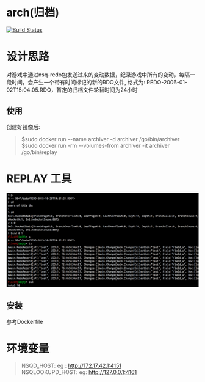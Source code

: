 # arch(归档)
[![Build Status](https://travis-ci.org/gonet2/archiver.svg?branch=master)](https://travis-ci.org/gonet2/archiver)

# 设计思路
对游戏中通过nsq-redo包发送过来的变动数据，纪录游戏中所有的变动，每隔一段时间，会产生一个带有时间标记的新的RDO文件, 格式为: REDO-2006-01-02T15:04:05.RDO，暂定的归档文件轮替时间为24小时

## 使用
创建好镜像后:           
> $sudo docker run --name archiver -d archiver /go/bin/archiver                
> $sudo docker run -rm --volumes-from archiver -it archiver /go/bin/replay      

# REPLAY 工具
![replay](replay.png)

## 安装
参考Dockerfile

# 环境变量
> NSQD_HOST: eg : http://172.17.42.1:4151         
> NSQLOOKUPD_HOST: eg: http://127.0.0.1:4161         
